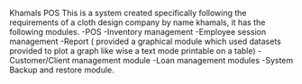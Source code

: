 Khamals
POS
This is a system created specifically following the requirements of a cloth design company by name khamals, it has the following modules.
-POS
-Inventory management
-Employee session management
-Report ( provided a graphical module which used datasets provided to plot a graph like wise a text mode printable on a table)
-Customer/Client management module
-Loan management modules
-System Backup and restore module.
